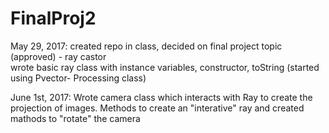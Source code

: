 # FinalProj2

May 29, 2017: 
  created repo in class, decided on final project topic (approved) - ray castor  
  wrote basic ray class with instance variables, constructor, toString (started using Pvector- Processing class)

June 1st, 2017:
  Wrote camera class which interacts with Ray to create the projection of images. 
  Methods to create an "interative" ray and created mathods to "rotate" the camera
 
